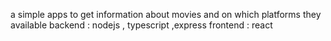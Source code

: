 a simple apps to get information about movies and on which platforms they available 
backend : nodejs , typescript ,express
frontend : react